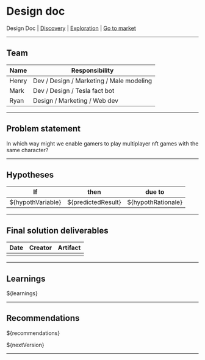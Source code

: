 # Design doc
Design Doc | [Discovery](/dist/docs/discovery.md) | [Exploration](/dist/docs/exploration.md) | [Go to market](/dist/docs/goToMarket.md)

---

## Team
| Name | Responsibility |
| --- | --- |
| Henry | Dev / Design / Marketing / Male modeling|
| Mark | Dev / Design / Tesla fact bot |
| Ryan | Design / Marketing / Web dev |

---
## Problem statement
In which way might we enable gamers to play multiplayer nft games with the same character?

---
## Hypotheses
| If | then | due to |
| --- | --- | --- |
| ${hypothVariable} | ${predictedResult} | ${hypothRationale} |

---
## Final solution deliverables
| Date | Creator | Artifact |
| --- | --- | --- |
|  |  |  |

---
## Learnings
${learnings}

---
## Recommendations
${recommendations}

${nextVersion}

---